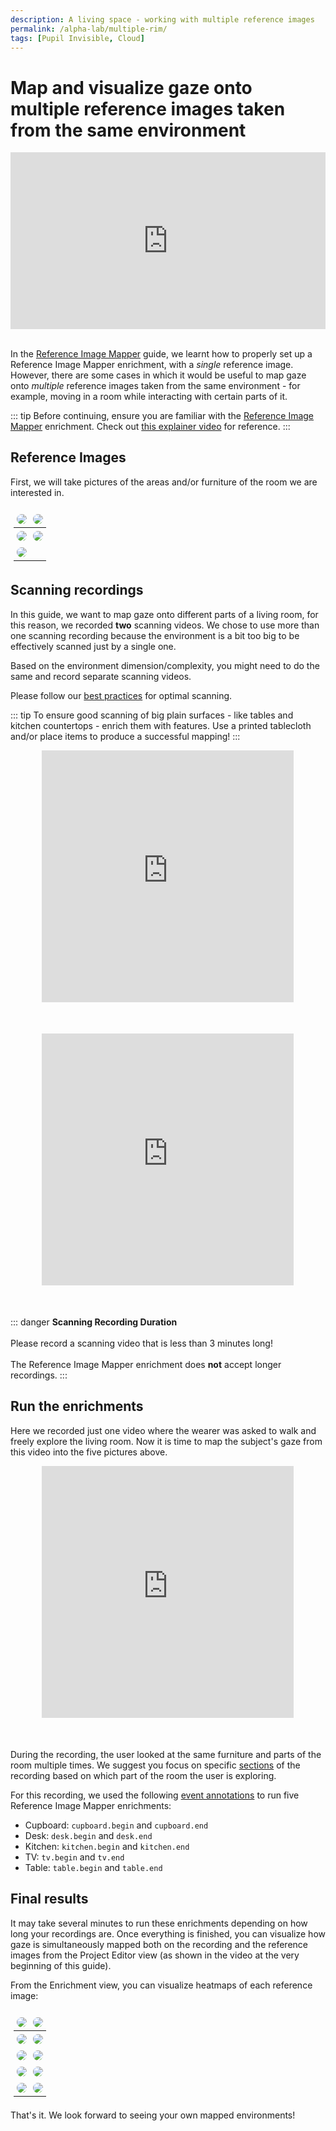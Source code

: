 ```yaml
---
description: A living space - working with multiple reference images
permalink: /alpha-lab/multiple-rim/
tags: [Pupil Invisible, Cloud]
---
```


# Map and visualize gaze onto multiple reference images taken from the same environment

<TagLinks />

<div class="iframe-container">
    <iframe width="560" height="315" src="https://www.youtube.com/embed/dYcN0HVirDA" title="YouTube video player" frameborder="0" allow="accelerometer; autoplay; clipboard-write; encrypted-media; gyroscope; picture-in-picture" allowfullscreen></iframe>
</div>
<br>

In the [Reference Image Mapper](/invisible/explainers/enrichments/reference-image-mapper/) guide, we learnt how to properly set up a Reference Image Mapper enrichment, with a <i>single</i> reference image. However, there are some cases in which it would be useful to map gaze onto <i>multiple</i> reference images taken from the same environment - for example, moving in a room while interacting with certain parts of it.

::: tip
Before continuing, ensure you are familiar with the [Reference Image Mapper](/invisible/explainers/enrichments/#reference-image-mapper) enrichment. Check out [this explainer video](https://www.youtube.com/watch?v=ygqzQEzUIS4&t=56s) for reference.
:::

## Reference Images

First, we will take pictures of the areas and/or furniture of the room we are interested in.

| <img src="../media/alpha-lab/cupboard-img.png"/>       | <img src="../media/alpha-lab/desk-img.png"/> |
| ------------------------------------------------------ | -------------------------------------------- |
| <img src="../media/alpha-lab/kitchen-imgs.png"/>       | <img src="../media/alpha-lab/tv-img.png">    |
| <img src="../media/alpha-lab/kitchen+table-img.jpeg"/> |                                              |

## Scanning recordings

In this guide, we want to map gaze onto different parts of a living room, for this reason, we recorded **two** scanning videos. We chose to use more than one scanning recording because the environment is a bit too big to be effectively scanned just by a single one.

Based on the environment dimension/complexity, you might need to do the same and record separate scanning videos.

Please follow our [best practices](https://docs.pupil-labs.com/invisible/explainers/enrichments/reference-image-mapper/#scanning-best-practices) for optimal scanning.

::: tip
To ensure good scanning of big plain surfaces - like tables and kitchen countertops - enrich them with features. Use a printed tablecloth and/or place items to produce a successful mapping!
:::

<div class="iframe-container2">
    <iframe width="560" height="315" src="https://www.youtube.com/embed/FQ2SdFcnqXw" title="YouTube video player" frameborder="0" allow="accelerometer; autoplay; clipboard-write; encrypted-media; gyroscope; picture-in-picture" allowfullscreen></iframe>
</div>
<div class="iframe-container2">
    <iframe width="560" height="315" src="https://www.youtube.com/embed/aEOZZrUrEpE" title="YouTube video player" frameborder="0" allow="accelerometer; autoplay; clipboard-write; encrypted-media; gyroscope; picture-in-picture" allowfullscreen></iframe>
</div>

::: danger
**Scanning Recording Duration**
<br>
<br>
Please record a scanning video that is less than 3 minutes long!
<br>
<br>
The Reference Image Mapper enrichment does **not** accept longer recordings.
:::

## Run the enrichments

Here we recorded just one video where the wearer was asked to walk and freely explore the living room. Now it is time to map the subject's gaze from this video into the five pictures above.

<div class="iframe-container3">
  <iframe width="560" height="315" src="https://www.youtube.com/embed/XTIkB8Wct6M" title="YouTube video player" frameborder="0" allow="accelerometer; autoplay; clipboard-write; encrypted-media; gyroscope; picture-in-picture" allowfullscreen></iframe>
</div>

During the recording, the user looked at the same furniture and parts of the room multiple times. We suggest you focus on
specific [sections](/invisible/explainers/enrichments/#enrichment-sections) of the recording based on which part of the
room the user is exploring.

For this recording, we used the following [event annotations](/invisible/explainers/basic-concepts/#events) to run five Reference Image Mapper enrichments:

- Cupboard: `cupboard.begin` and `cupboard.end`
- Desk: `desk.begin` and `desk.end`
- Kitchen: `kitchen.begin` and `kitchen.end`
- TV: `tv.begin` and `tv.end`
- Table: `table.begin` and `table.end`

## Final results

It may take several minutes to run these enrichments depending on how long your recordings are. Once everything is finished, you can visualize how gaze is simultaneously mapped both on the recording and the reference images from the Project Editor view (as shown in the video at the very beginning of this guide).

From the Enrichment view, you can visualize heatmaps of each reference image:

| <img src="../media/alpha-lab/cupboard-img.png"/>       | <img src="../media/alpha-lab/cupboard-overlay.png"/>      |
| ------------------------------------------------------ | --------------------------------------------------------- |
| <img src="../media/alpha-lab/desk-img.png"/>           | <img src="../media/alpha-lab/desk-overlay.png"/>          |
| <img src="../media/alpha-lab/kitchen-imgs.png"/>       | <img src="../media/alpha-lab/kitchen-overlay.png"/>       |
| <img src="../media/alpha-lab/kitchen+table-img.jpeg"/> | <img src="../media/alpha-lab/kitchen+table-overlay.png"/> |
| <img src="../media/alpha-lab/tv-img.png"/>             | <img src="../media/alpha-lab/tv-overlay.png"/>            |

That's it. We look forward to seeing your own mapped environments!

<style scoped>

table, tr, td, th {
    overflow: hidden;
    background: none!important;
    border: none!important;
    table-layout: fixed;
    box-sizing: border-box;
    padding: 5px;
}

img {
    border-radius: 10px;
    max-width: 100%;
    height: auto;
    box-sizing: border-box;
}

 .iframe-container{
  position: relative;
  width: 100%;
  padding-bottom: 56.1%; 
  height: 0;
  margin-left:auto;
  margin-right:auto;
}
.iframe-container iframe{
  position: absolute;
  top:0;
  left: 0;
  width: 100%;
  height: 100%;
}

.iframe-container2{
  position: relative;
  width: 80%;
  padding-bottom: 80%;
  margin-bottom: 50px;
  height: 0;
  margin-left:auto;
  margin-right:auto;
}

.iframe-container2 iframe{
  position: absolute;
  top:0;
  left: 0;
  width: 100%;
  height: 100%;
}

.iframe-container3{
  position: relative;
  width: 80%;
  padding-bottom: 80%;
  margin-bottom: 50px;
  height: 0;
  margin-left:auto;
  margin-right:auto;
}

.iframe-container3 iframe{
  position: absolute;
  top:0;
  left: 0;
  width: 100%;
  height: 100%;
  
}
 
</style>
